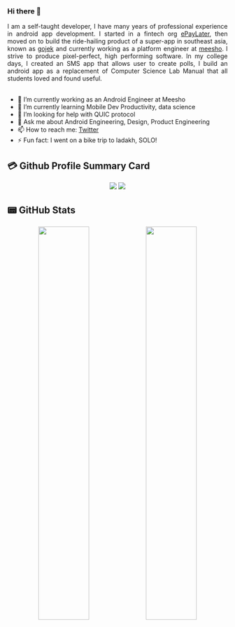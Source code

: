 ### Hi there 👋

<!--
**adityaladwa/adityaladwa** is a ✨ _special_ ✨ repository because its `README.md` (this file) appears on your GitHub profile.
-->
<p align='justify'>
I am a self-taught developer, I have many years of professional experience in android app development. I started in a fintech org <a href="https://www.epaylater.in/">ePayLater</a>, then moved on to build the ride-hailing product of a super-app in southeast asia, known as <a href="https://www.gojek.io/">gojek</a> and currently working as a platform engineer at <a href="https://www.meesho.io/tech">meesho</a>. I strive to produce pixel-perfect, high performing software. In my college days, I created an SMS app that allows user to create polls, I build an android app as a replacement of Computer Science Lab Manual that all students loved and found useful. 
<br></br>
</p>

- 🔭 I’m currently working as an Android Engineer at Meesho
- 🌱 I’m currently learning Mobile Dev Productivity, data science
- 🤔 I’m looking for help with QUIC protocol
- 💬 Ask me about Android Engineering, Design, Product Engineering
- 📫 How to reach me: [Twitter](https://twitter.com/aditya_ladwa)
- ⚡ Fun fact: I went on a bike trip to ladakh, SOLO!


## 💳 Github Profile Summary Card
<p align="center">
  <img  src="https://github-profile-summary-cards.vercel.app/api/cards/profile-details?username=adityaladwa&theme=react"/>
  <img  src="https://github-readme-stats.vercel.app/api/top-langs/?username=adityaladwa&layout=compact&theme=react" />
</p>

## 📟 GitHub Stats
<p align="center">
	<img width="48%" src="https://github-readme-stats.vercel.app/api?username=adityaladwa&show_icons=true&theme=react" />
	<img width="48%" src="https://github-readme-streak-stats.herokuapp.com/?user=adityaladwa&theme=react" />
</p>
